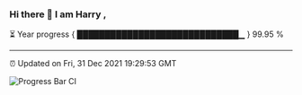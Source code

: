 ### Hi there 👋 I am Harry , 

⏳ Year progress { █████████████████████████████▁ } 99.95 %

---

⏰ Updated on Fri, 31 Dec 2021 19:29:53 GMT

![Progress Bar CI](https://github.com/duykhang68/duykhang68/workflows/Progress%20Bar%20CI/badge.svg)
